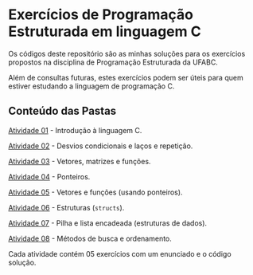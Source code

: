 # Exercícios de Programação Estruturada em linguagem C

Os códigos deste repositório são as minhas soluções para os exercícios propostos na disciplina de Programação Estruturada da UFABC. 

Além de consultas futuras, estes exercícios podem ser úteis para quem estiver estudando a linguagem de programação C.

## Conteúdo das Pastas

[Atividade 01](./atividade01/) - Introdução à linguagem C.

[Atividade 02](./atividade02/) - Desvios condicionais e laços e repetição.

[Atividade 03](./atividade03/) - Vetores, matrizes e funções.

[Atividade 04](./atividade04/) - Ponteiros.

[Atividade 05](./atividade05/) - Vetores e funções (usando ponteiros).

[Atividade 06](./atividade06/) - Estruturas (`structs`).

[Atividade 07](./atividade07/) - Pilha e lista encadeada (estruturas de dados).

[Atividade 08](./atividade08/) - Métodos de busca e ordenamento.

Cada atividade contém 05 exercícios com um enunciado e o código solução.
